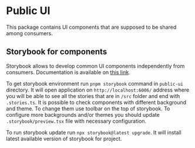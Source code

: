 # Public UI

This package contains UI components that are supposed to be shared among consumers.

## Storybook for components

Storybook allows to develop common UI components independently from consumers.
Documentation is available on [this link](https://storybook.js.org/docs).

To get storybook environment run `pnpm storybook` command in `public-ui` directory. It will open application on `http://localhost:6006/` address where you will be able to see all the stories that are in `/src` folder and end with `.stories.ts`.
It is possible to check components with different background and theme. To change them use toolbar on the top of storybook.
To configure more backgrounds and/or themes you should update `.storybook/preview.tsx` file with necessary configuration.

To run storybook update run `npx storybook@latest upgrade`. It will install latest available version of storybook for project.
